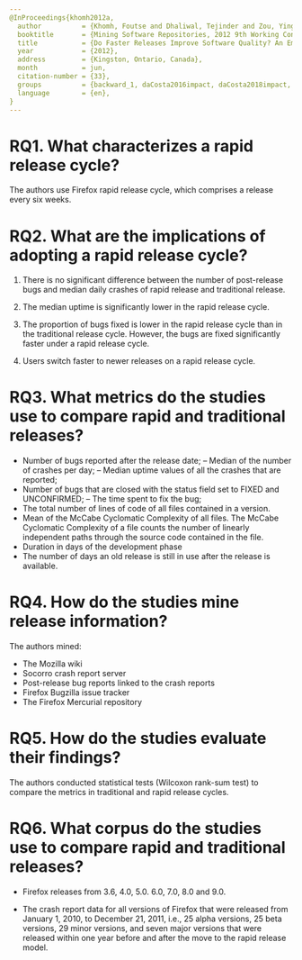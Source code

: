 ```yaml
---
@InProceedings{khomh2012a,
  author          = {Khomh, Foutse and Dhaliwal, Tejinder and Zou, Ying and Adams, Bram},
  booktitle       = {Mining Software Repositories, 2012 9th Working Conference},
  title           = {Do Faster Releases Improve Software Quality? An Empirical Case Study of Mozilla Firefox},
  year            = {2012},
  address         = {Kingston, Ontario, Canada},
  month           = jun,
  citation-number = {33},
  groups          = {backward_1, daCosta2016impact, daCosta2018impact, mantyla2013rapid, clark2014moving, hemmati2015prioritizing, hemmati2017prioritizing, souza2015rapid, khomh2015understanding, mantyla2015rapid, selected, Firefox},
  language        = {en},
}
---
```


# RQ1. What characterizes a rapid release cycle?

The authors use Firefox rapid release cycle, which comprises a release every six weeks.
# RQ2. What are the implications of adopting a rapid release cycle?

  1. There is no significant difference between the number of post-release bugs and median daily crashes of rapid release and traditional release. 

  2. The median uptime is significantly lower in the rapid release cycle.

  3. The proportion of bugs fixed is lower in the rapid release cycle than in the traditional release cycle. However, the bugs are fixed significantly faster under a rapid release cycle. 

  4. Users switch faster to newer releases on a rapid release cycle.

# RQ3. What metrics do the studies use to compare rapid and traditional releases?

  - Number of bugs reported after the release date;
  – Median of the number of crashes per day;
  – Median uptime values of all the crashes that are reported;
  - Number of bugs that are closed with the status field set to FIXED and UNCONFIRMED;
  – The time spent to fix the bug;
  - The total number of lines of code of all files contained in a version. 
  - Mean of the McCabe Cyclomatic Complexity of all files. The McCabe Cyclomatic Complexity of a file counts the number of linearly independent paths through the source code contained in the file.
  - Duration in days of the development phase 
  - The number of days an old release is still in use after the release is available. 

# RQ4. How do the studies mine release information?

The authors mined:
  - The Mozilla wiki
  - Socorro crash report server
  - Post-release bug reports linked to the crash reports
  - Firefox Bugzilla issue tracker
  - The Firefox Mercurial repository

# RQ5. How do the studies evaluate their findings?

The authors conducted statistical tests  (Wilcoxon rank-sum test) to compare the metrics in traditional and rapid release cycles. 

# RQ6. What corpus do the studies use to compare rapid and traditional releases?

  - Firefox releases from 3.6, 4.0, 5.0. 6.0, 7.0, 8.0 and 9.0.

  - The crash report data for all versions of Firefox that were released from January 1, 2010, to December 21, 2011, i.e., 25 alpha versions, 25 beta versions, 29 minor versions, and seven major versions that were released within one year before and after the move to the rapid release model.
